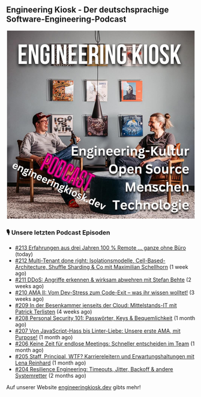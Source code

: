 ## Engineering Kiosk - Der deutschsprachige Software-Engineering-Podcast

<p align="center">
  <img width="500" height="500" src="https://github.com/EngineeringKiosk/.github/blob/main/images/podcast_square.jpg" alt="Engineering Kiosk Podcast" title="Engineering Kiosk Podcast">
</p>

### 🎙️ Unsere letzten Podcast Episoden


- [#213 Erfahrungen aus drei Jahren 100 % Remote ... ganze ohne Büro](https://engineeringkiosk.dev) (today)
- [#212 Multi-Tenant done right: Isolationsmodelle, Cell-Based-Architecture, Shuffle Sharding &amp; Co mit Maximilian Schellhorn](https://engineeringkiosk.dev) (1 week ago)
- [#211 DDoS: Angriffe erkennen &amp; wirksam abwehren mit Stefan Behte](https://engineeringkiosk.dev) (2 weeks ago)
- [#210 AMA II: Vom Dev-Stress zum Code-Exit – was ihr wissen wolltet!](https://engineeringkiosk.dev) (3 weeks ago)
- [#209 In der Besenkammer jenseits der Cloud: Mittelstands-IT mit Patrick Terlisten](https://engineeringkiosk.dev) (4 weeks ago)
- [#208 Personal Security 101: Passwörter, Keys &amp; Bequemlichkeit](https://engineeringkiosk.dev) (1 month ago)
- [#207 Von JavaScript-Hass bis Linter-Liebe: Unsere erste AMA, mit Purpose!](https://engineeringkiosk.dev) (1 month ago)
- [#206 Keine Zeit für endlose Meetings: Schneller entscheiden im Team](https://engineeringkiosk.dev) (1 month ago)
- [#205 Staff, Principal, WTF? Karriereleitern und Erwartungshaltungen mit Lena Reinhard](https://engineeringkiosk.dev) (1 month ago)
- [#204 Resilience Engineering: Timeouts, Jitter, Backoff &amp; andere Systemretter](https://engineeringkiosk.dev) (2 months ago)

Auf unserer Website [engineeringkiosk.dev](https://engineeringkiosk.dev/) gibts mehr!
